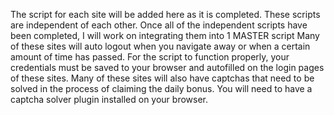 The script for each site will be added here as it is completed. 
These scripts are independent of each other. 
Once all of the independent scripts have been completed, I will work on integrating them into 1 MASTER script
Many of these sites will auto logout when you navigate away or when a certain amount of time has passed. For the script to function properly, your credentials must be saved to your browser and autofilled on the login pages of these sites. 
Many of these sites will also have captchas that need to be solved in the process of claiming the daily bonus. You will need to have a captcha solver plugin installed on your browser.
